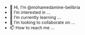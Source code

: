 - 👋 Hi, I’m @mohamedamine-belibria
- 👀 I’m interested in ...
- 🌱 I’m currently learning ...
- 💞️ I’m looking to collaborate on ...
- 📫 How to reach me ...

<!---
mohamedamine-belibria/mohamedamine-belibria is a ✨ special ✨ repository because its `README.md` (this file) appears on your GitHub profile.
You can click the Preview link to take a look at your changes.
--->
